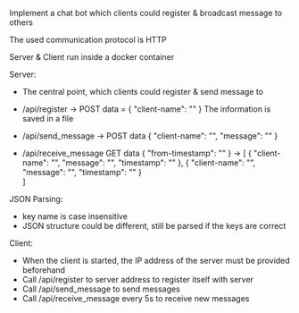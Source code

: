 Implement a chat bot which clients could register & broadcast message to others

The used communication protocol is HTTP

Server & Client run inside a docker container

Server:
- The central point, which clients could register & send message to

- /api/register -> POST data = { "client-name": "" }
    The information is saved in a file

- /api/send_message
    -> POST data { "client-name": "", "message": "" }
    
- /api/receive_message 
   GET data { "from-timestamp": "" }
   -> [
    { "client-name": "",
      "message": "",
      "timestamp": ""
      },
    { "client-name": "",
      "message": "",
      "timestamp": ""
      }   
      ]

JSON Parsing:
 - key name is case insensitive
 - JSON structure could be different, still be parsed if the keys are correct
 
Client:
- When the client is started, the IP address of the server must be provided beforehand
- Call /api/register to server address to register itself with server
- Call /api/send_message to send messages
- Call /api/receive_message every 5s to receive new messages